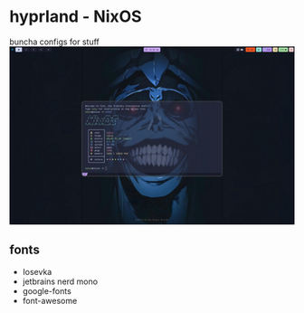 # hyprland - NixOS
buncha configs for stuff
![](img.png)

## fonts
- Iosevka
- jetbrains nerd mono
- google-fonts
- font-awesome
